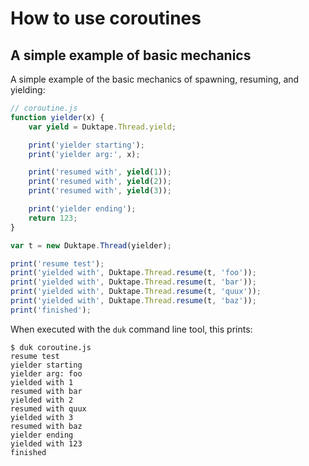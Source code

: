 # How to use coroutines

## A simple example of basic mechanics

A simple example of the basic mechanics of spawning, resuming, and yielding:

```js
// coroutine.js
function yielder(x) {
    var yield = Duktape.Thread.yield;

    print('yielder starting');
    print('yielder arg:', x);

    print('resumed with', yield(1));
    print('resumed with', yield(2));
    print('resumed with', yield(3));

    print('yielder ending');
    return 123;
}

var t = new Duktape.Thread(yielder);

print('resume test');
print('yielded with', Duktape.Thread.resume(t, 'foo'));
print('yielded with', Duktape.Thread.resume(t, 'bar'));
print('yielded with', Duktape.Thread.resume(t, 'quux'));
print('yielded with', Duktape.Thread.resume(t, 'baz'));
print('finished');
```

When executed with the `duk` command line tool, this prints:

```
$ duk coroutine.js
resume test
yielder starting
yielder arg: foo
yielded with 1
resumed with bar
yielded with 2
resumed with quux
yielded with 3
resumed with baz
yielder ending
yielded with 123
finished
```
